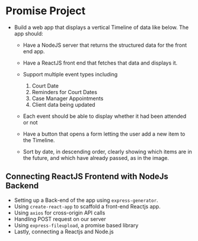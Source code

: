 # Promise Project
 * Build a web app that displays a vertical Timeline of data like below.  The app should:

    * Have a NodeJS server that returns the structured data for the front end app.

    * Have a ReactJS front end that fetches that data and displays it.

    * Support multiple event types including
  
        1. Court Date
        2. Reminders for Court Dates
        3. Case Manager Appointments
        4. Client data being updated
    * Each event should be able to display whether it had been attended or not
    * Have a button that opens a form letting the user add a new item to the Timeline.
    * Sort by date, in descending order, clearly showing which items are in the future, and which have already passed, as in the image.

## Connecting ReactJS Frontend with NodeJs Backend
* Setting up a Back-end of the app using `express-generator`.
* Using `create-react-app` to scaffold a front-end Reactjs app.
* Using `axios` for cross-origin API calls
* Handling POST request on our server
* Using `express-fileupload`, a promise based library
* Lastly, connecting a Reactjs and Node.js
